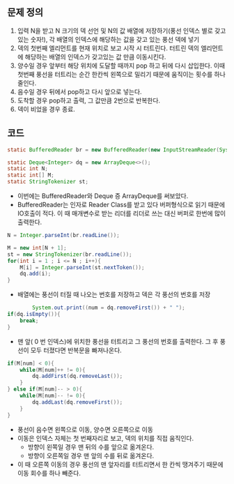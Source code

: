 ## 문제 정의

1. 입력 N을 받고 N 크기의 덱 선언 및 N의 값 배열에 저장하기(풍선 인덱스 별로 갖고있는 숫자!), 각 배열의 인덱스에 해당하는 값을 갖고 있는 풍선 덱에 넣기
2. 덱의 첫번째 엘리먼트를 현재 위치로 보고 시작 시 터트린다. 터트린 덱의 엘리먼트에 해당하는 배열의 인덱스가 갖고있는 값 만큼 이동시킨다.
3. 양수일 경우 앞부터 해당 위치에 도달할 때까지 pop 하고 뒤에 다시 삽입한다. 이때 첫번째 풍선을 터트리는 순간 한칸씩 왼쪽으로 밀리기 때문에 움직이는 횟수를 하나 줄인다.
4. 음수일 경우 뒤에서 pop하고 다시 앞으로 넣는다.
5. 도착할 경우 pop하고 출력, 그 값만큼 2번으로 반복한다.
6. 덱이 비었을 경우 종료.

## 코드

```java
static BufferedReader br = new BufferedReader(new InputStreamReader(System.in));

static Deque<Integer> dq = new ArrayDeque<>();
static int N;
static int[] M;
static StringTokenizer st;
```

- 이번에는 BufferedReader와 Deque 증 ArrayDeque를 써보았다.
- BufferedReader는 인자로 Reader Class를 받고 있다 버퍼형식으로 읽기 때문에 IO호출이 적다. 이 때 매개변수로 받는 리더를 리더로 쓰는 대신 버퍼로 한번에 많이 출력한다.

```java
N = Integer.parseInt(br.readLine());

M = new int[N + 1];
st = new StringTokenizer(br.readLine());
for(int i = 1 ; i <= N ; i++){
    M[i] = Integer.parseInt(st.nextToken());
    dq.add(i);
}
```

- 배열에는 풍선이 터질 때 나오는 번호를 저장하고 덱은 각 풍선의 번호를 저장

```java
        System.out.print((num = dq.removeFirst()) + " ");
if(dq.isEmpty()){
    break;
}
```

- 맨 앞( 0 번 인덱스)에 위치한 풍선을 터트리고 그 풍선의 번호를 출력한다. 그 후 풍선이 모두 터졌다면 반복문을 빠져나온다.

```java
if(M[num] < 0){
    while(M[num]++ != 0){
        dq.addFirst(dq.removeLast());
    }
} else if(M[num]-- > 0){
    while(M[num]-- != 0){
        dq.addLast(dq.removeFirst());
    }
}
```

- 풍선이 음수면 왼쪽으로 이동, 양수면 오른쪽으로 이동
- 이동은 인덱스 자체는 첫 번째자리로 보고, 덱의 위치를 직접 움직인다.
    - 방향이 왼쪽일 경우 맨 뒤의 수를 앞으로 옮겨온다.
    - 방향이 오른쪽일 경우 맨 앞의 수를 뒤로 옮겨온다.
- 이 때 오른쪽 이동의 경우 풍선의 맨 앞자리를 터트리면서 한 칸씩 땡겨주기 때문에 이동 회수를 하나 빼준다.